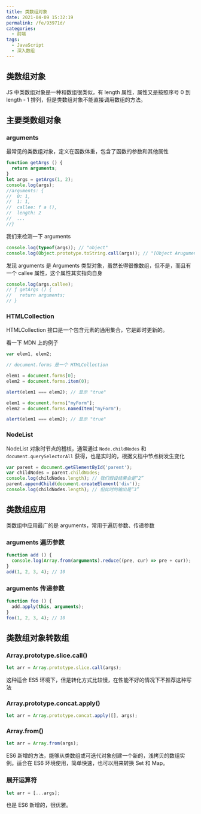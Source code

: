 ```yaml
---
title: 类数组对象
date: 2021-04-09 15:32:19
permalink: /fe/93971d/
categories:
  - 前端
tags:
  - JavaScript
  - 深入数组
---
```

## 类数组对象
JS 中类数组对象是一种和数组很类似，有 length 属性，属性又是按照序号 0 到 length - 1 排列，但是类数组对象不能直接调用数组的方法。

## 主要类数组对象
### arguments
最常见的类数组对象，定义在函数体重，包含了函数的参数和其他属性
```javascript
function getArgs () {
  return arguments;
}
let args = getArgs(1, 2);
console.log(args);
//arguments: {
//  0: 1,
//  1: 1,
//  callee: f a (),
//  length: 2
//  ...
//}
```
我们来检测一下 arguments
```js
console.log(typeof(args)); // "object"
console.log(Object.prototype.toString.call(args)); // "[Object Aruguments]"
```
发现 arguments 是 Arguments 类型对象，虽然长得很像数组，但不是，而且有一个 callee 属性，这个属性其实指向自身
```js
console.log(args.callee);
// ƒ getArgs () {
//   return arguments;
// }
```
### HTMLCollection
HTMLCollection 接口是一个包含元素的通用集合，它是即时更新的。

看一下 MDN 上的例子
```js
var elem1, elem2;

// document.forms 是一个 HTMLCollection

elem1 = document.forms[0];
elem2 = document.forms.item(0);

alert(elem1 === elem2); // 显示 "true"

elem1 = document.forms["myForm"];
elem2 = document.forms.namedItem("myForm");

alert(elem1 === elem2); // 显示 "true"
```

### NodeList
NodeList 对象时节点的稽核，通常通过 `Node.childNodes` 和 `document.querySelectorAll` 获得，也是实时的，根据文档中节点树发生变化
```js
var parent = document.getElementById('parent');
var childNodes = parent.childNodes;
console.log(childNodes.length); // 我们假设结果会是“2”
parent.appendChild(document.createElement('div'));
console.log(childNodes.length); // 但此时的输出是“3”
```

## 类数组应用
类数组中应用最广的是 arguments，常用于遍历参数、传递参数

### arguments 遍历参数
```js
function add () {
  console.log(Array.from(arguments).reduce((pre, cur) => pre + cur));
}
add(1, 2, 3, 4); // 10
```

### arguments 传递参数
```js
function foo () {
  add.apply(this, arguments);
}
foo(1, 2, 3, 4); // 10
```

## 类数组对象转数组

### Array.prototype.slice.call()
```javascript
let arr = Array.prototype.slice.call(args);
```
这种适合 ES5 环境下，但是转化方式比较慢，在性能不好的情况下不推荐这种写法

### Array.prototype.concat.apply()
```javascript
let arr = Array.prototype.concat.apply([], args);
```

### Array.from()
```javascript
let arr = Array.from(args);
```
ES6 新增的方法，能够从类数组或可迭代对象创建一个新的，浅拷贝的数组实例。适合在 ES6 环境使用，简单快速，也可以用来转换 Set 和 Map。

### 展开运算符
```javascript
let arr = [...args];
```
也是 ES6 新增的，很优雅。
